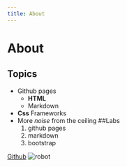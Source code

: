 ```yaml
---
title: About
---
```

# About
## Topics
* Github pages
	* __HTML__
	* Markdown
* __Css__ Frameworks
* More _noise_ from the ceiling
##Labs
	1. github pages
	2. markdown
	3. bootstrap

[Github](http://www.github.com)
![robot](http://banoosh.com/wp-content/uploads/2012/06/medium2.jpg)